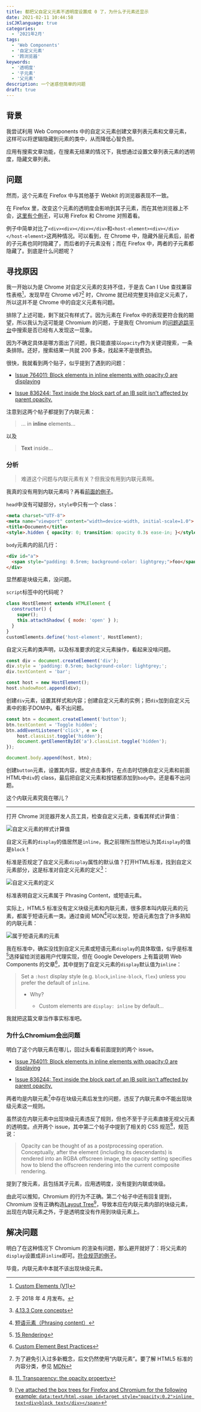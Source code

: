```yaml
---
title: 都把父自定义元素不透明度设置成 0 了，为什么子元素还显示
date: 2021-02-11 10:44:58
isCJKlanguage: true
categories:
  - '2021年2月'
tags:
  - 'Web Components'
  - '自定义元素'
  - '跨浏览器'
keywords: 
  - '透明度'
  - '子元素'
  - '父元素'
description: 一个迷惑但简单的问题
draft: true
---
```

## 背景

我尝试利用 Web Components 中的自定义元素创建文章列表元素和文章元素，这样可以将逻辑隐藏到元素的类中，从而降低心智负担。

应用有搜索文章功能，在搜素无结果的情况下，我想通过设置文章列表元素的透明度，隐藏文章列表。

## 问题

然而，这个元素在 Firefox 中与其他基于 Webkit 的浏览器表现不一致。

在 Firefox 里，改变这个元素的透明度会影响到其子元素，而在其他浏览器上不会，[这里有个例子](/misc/different-behaviour-across-browsers.html "不同浏览器表现不一")，可以用 Firefox 和 Chrome 对照着看。

例子中简单对比了`<div><div></div></div>`和`<host-element><div></div></host-element>`这两种情况。可以看到，在 Chrome 中，隐藏外层元素后，前者的子元素也同时隐藏了，而后者的子元素没有；而在 Firefox 中，两者的子元素都隐藏了。到底是什么问题呢？

## 寻找原因

我一开始以为是 Chrome 对自定义元素的支持不佳，于是去 Can I Use 查找兼容性表格[^compact-table]，发现早在 Chrome v67[^chrome-v67-release-date] 时，Chrome 就已经完整支持自定义元素了，所以这并不是 Chrome 中的自定义元素有问题。

[^chrome-v67-release-date]: 于 2018 年 4 月发布。

[^compact-table]: [Custom Elements (V1)](https://caniuse.com/custom-elementsv1)

排除了上述可能，剩下就只有样式了。因为元素在 Firefox 中的表现更符合我的期望，所以我认为这可能是 Chromium 的问题，于是我在 Chromium 的[问题追踪平台](https://bugs.chromium.org)中搜索是否已经有人发现这一现象。

因为不确定具体是哪方面出了问题，我只能直接以`opacity`作为关键词搜索，一条条排除。还好，搜索结果一共就 200 多条，找起来不是很费劲。

很快，我就看到两个贴子，似乎提到了遇到的问题：

- [Issue 764011: Block elements in inline elements with opacity:0 are displaying](https://bugs.chromium.org/p/chromium/issues/detail?id=764011)

- [Issue 836244: Text inside the block part of an IB split isn't affected by parent opacity.](https://bugs.chromium.org/p/chromium/issues/detail?id=836244)

注意到这两个帖子都提到了内联元素：

> ... in **inline** elements...

以及

> **Text** inside...

### 分析

> 难道这个问题与内联元素有关？但我没有用到内联元素啊。

我真的没有用到内联元素吗？再看[前面的例子](/misc/different-behaviour-across-browsers.html)。

`head`中没有可疑部分，`style`中只有一个 class：

```html
<meta charset="UTF-8">
<meta name="viewport" content="width=device-width, initial-scale=1.0">
<title>Document</title>
<style>.hidden { opacity: 0; transition: opacity 0.3s ease-in; }</style>
```

`body`元素内的前几行：

```html
<div id="a">
  <span style="padding: 0.5rem; background-color: lightgrey;">foo</span>
</div>
```

显然都是块级元素，没问题。

`script`标签中的代码呢？

```javascript
class HostElement extends HTMLElement {
  constructor() {
    super();
    this.attachShadow( { mode: 'open' } );
  }
}
customElements.define('host-element', HostElement);
```

自定义元素的类声明，以及标准要求的定义元素操作，看起来没啥问题。

```javascript
const div = document.createElement('div');
div.style = 'padding: 0.5rem; background-color: lightgrey;';
div.textContent = 'bar';

const host = new HostElement();
host.shadowRoot.append(div);
```

创建`div`元素，设置其样式和内容；创建自定义元素的实例；把`div`加到自定义元素中的影子DOM中。看不出问题。

```javascript
const btn = document.createElement('button');
btn.textContent = 'Toggle hidden';
btn.addEventListener('click', e => {
    host.classList.toggle('hidden');
    document.getElementById('a').classList.toggle('hidden');
});

document.body.append(host, btn);
```

创建`button`元素，设置其内容，绑定点击事件，在点击时切换自定义元素和前面HTML中`div`的 class，最后把自定义元素和按钮都添加到`body`中。还是看不出问题。

这个内联元素究竟在哪儿？

---

打开 Chrome 浏览器开发人员工具，检查自定义元素，查看其样式计算值：

![自定义元素的样式计算值](/image/custom-elements-computed-style.png)

自定义元素的`display`的值居然是`inline`，我之前理所当然地认为其`display`的值是`block`！

标准是否规定了自定义元素`display`属性的默认值？打开HTML标准，找到自定义元素部分，这是标准对自定义元素的定义[^custom-elements-definition]：

[^custom-elements-definition]: [4.13.3 Core concepts](https://html.spec.whatwg.org/multipage/custom-elements.html#custom-elements-core-concepts "自定义元素的定义")

![自定义元素的定义](/image/spec-definition-of-custom-elements.png)

标准表明自定义元素属于 Phrasing Content，或短语元素。

实际上，HTML5 标准没有定义块级元素和内联元素，很多原本叫内联元素的元素，都属于短语元素一类。通过查阅 MDN[^phrasing-content-elements]可以发现，短语元素包含了许多熟知的内联元素：

[^phrasing-content-elements]: [短语元素（Phrasing content）](https://developer.mozilla.org/zh-CN/docs/Web/Guide/HTML/Content_categories#%E7%9F%AD%E8%AF%AD%E5%85%83%E7%B4%A0%EF%BC%88phrasing_content%EF%BC%89 "属于短语元素的元素")

![属于短语元素的元素](/image/phrasing-content-on-mdn.png)

我在标准中，确实没找到自定义元素或短语元素`display`的具体取值，似乎是标准[^spec-of-rendering]选择留给浏览器用户代理实现，但在 Google Developers 上有篇说明 Web Components 的文章[^article-mentioning-web-components]，其中提到了自定义元素的`display`默认值为`inline`：

[^spec-of-rendering]: [15 Rendering](https://html.spec.whatwg.org/multipage/rendering.html#rendering "标准中有关渲染的部分")

[^article-mentioning-web-components]: [Custom Element Best Practices](https://developers.google.com/web/fundamentals/web-components/best-practices#shadow-dom)

> Set a `:host` display style (e.g. `block`,`inline-block`, `flex`) unless you prefer the default of `inline`.
>
> - Why?
>
>   - Custom elements are `display: inline` by default...

我就把这篇文章当作事实标准吧。

### 为什么Chromium会出问题

明白了这个内联元素在哪儿，回过头看看前面提到的两个 issue。

- [Issue 764011: Block elements in inline elements with opacity:0 are displaying](https://bugs.chromium.org/p/chromium/issues/detail?id=764011)

- [Issue 836244: Text inside the block part of an IB split isn't affected by parent opacity.](https://bugs.chromium.org/p/chromium/issues/detail?id=836244)

两者均是内联元素[^no-content-categories]中存在块级元素后发生的问题，违反了内联元素中不能出现块级元素这一规则。

[^no-content-categories]: 为了避免引入过多新概念，后文仍然使用“内联元素”。要了解 HTML5 标准的内容分类，参见 [MDN](https://developer.mozilla.org/zh-CN/docs/Web/Guide/HTML/Content_categories)

虽然说在内联元素中出现块级元素违反了规则，但也不至于子元素直接无视父元素的透明度。点开两个 issue，其中第二个帖子中提到了相关的 CSS 规范[^opacity-css-spec]，规范说：

[^opacity-css-spec]: [11. Transparency: the opacity property](https://drafts.csswg.org/css-color/#transparency)

> Opacity can be thought of as a postprocessing operation. Conceptually, after the element (including its descendants) is rendered into an RGBA offscreen image, the opacity setting specifies how to blend the offscreen rendering into the current composite rendering.

提到了按元素，且包括其子元素，应用透明度，没有提到内联或块级。

由此可以推知，Chromium 的行为不正确。第二个帖子中还有回复提到，Chromium 没有正确构造[Layout Tree](https://developer.mozilla.org/en-US/docs/Web/Performance/How_browsers_work#layout)[^wrongly-constructed-layout-tree]，导致本应在内联元素内部的块级元素，出现在内联元素之外，于是透明度没有作用到块级元素上。

[^wrongly-constructed-layout-tree]: [I've attached the box trees for Firefox and Chromium for the following example: `data:text/html,<span id=target style="opacity:0.2">inline text<div>block text</div></span>`](https://bugs.chromium.org/p/chromium/issues/detail?id=836244#c16)

## 解决问题

明白了在这种情况下 Chromium 的渲染有问题，那么避开就好了：将父元素的`display`设置成非`inline`即可。[符合规范的例子](/misc/different-behaviour-across-browsers-a-more-spec-compliant-example.html)。

毕竟，内联元素中本就不该出现块级元素。
